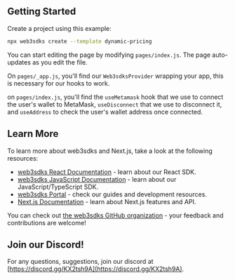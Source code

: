 ## Getting Started

Create a project using this example:

```bash
npx web3sdks create --template dynamic-pricing
```

You can start editing the page by modifying `pages/index.js`. The page auto-updates as you edit the file.

On `pages/_app.js`, you'll find our `Web3sdksProvider` wrapping your app, this is necessary for our hooks to work.

on `pages/index.js`, you'll find the `useMetamask` hook that we use to connect the user's wallet to MetaMask, `useDisconnect` that we use to disconnect it, and `useAddress` to check the user's wallet address once connected. 

## Learn More

To learn more about web3sdks and Next.js, take a look at the following resources:

- [web3sdks React Documentation](https://docs.web3sdks.com/react) - learn about our React SDK.
- [web3sdks JavaScript Documentation](https://docs.web3sdks.com/react) - learn about our JavaScript/TypeScript SDK.
- [web3sdks Portal](https://docs.web3sdks.com/react) - check our guides and development resources.
- [Next.js Documentation](https://nextjs.org/docs) - learn about Next.js features and API.

You can check out [the web3sdks GitHub organization](https://github.com/web3sdks) - your feedback and contributions are welcome!

## Join our Discord!

For any questions, suggestions, join our discord at [https://discord.gg/KX2tsh9A](https://discord.gg/KX2tsh9A).
